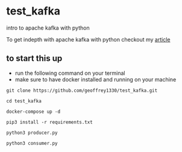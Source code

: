 # test_kafka
intro to apache kafka with python

To get indepth with apache kafka with python checkout my [article](https://geoffrey.hashnode.dev/apache-kafka-in-python)
## to start this up
- run the following command on your terminal
- make sure to have docker installed and running on your machine
```
git clone https://github.com/geoffrey1330/test_kafka.git

cd test_kafka

docker-compose up -d 

pip3 install -r requirements.txt

python3 producer.py

python3 consumer.py
```

